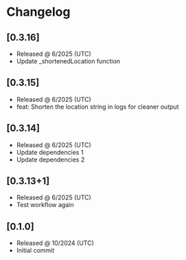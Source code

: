 # Changelog

## [0.3.16]

- Released @ 6/2025 (UTC)
- Update _shortenedLocation function

## [0.3.15]

- Released @ 6/2025 (UTC)
- feat: Shorten the location string in logs for cleaner output

## [0.3.14]

- Released @ 6/2025 (UTC)
- Update dependencies 1
- Update dependencies 2

## [0.3.13+1]

- Released @ 6/2025 (UTC)
- Test workflow again

## [0.1.0]

- Released @ 10/2024 (UTC)
- Initial commit
